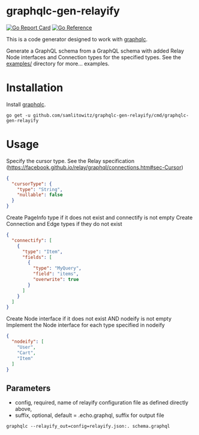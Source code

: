 # graphqlc-gen-relayify
[![Go Report Card](https://goreportcard.com/badge/github.com/samlitowitz/graphqlc)](https://goreportcard.com/report/github.com/samlitowitz/graphqlc)
[![Go Reference](https://pkg.go.dev/badge/samlitowitz/graphqlc-gen-relayify.svg)](https://pkg.go.dev/samlitowitz/graphqlc-gen-relayify)

This is a code generator designed to work with [graphqlc](https://github.com/samlitowitz/graphqlc).

Generate a GraphQL schema from a GraphQL schema with added Relay Node interfaces and Connection types for the specified types.
See the [examples/](examples/) directory for more... examples.

# Installation
Install [graphqlc](https://github.com/samlitowitz/graphqlc).

`go get -u github.com/samlitowitz/graphqlc-gen-relayify/cmd/graphqlc-gen-relayify`

# Usage
Specify the cursor type.
See the Relay specification (https://facebook.github.io/relay/graphql/connections.htm#sec-Cursor)
```json
{
  "cursorType": {
    "type": "String",
    "nullable": false
  }
}
```

Create PageInfo type if it does not exist and connectify is not empty
Create <TYPE>Connection and <TYPE>Edge types if they do not exist
```json
{
  "connectify": [
    {
      "type": "Item",
      "fields": [
        {
          "type": "MyQuery",
          "field": "items",
          "overwrite": true
        }
      ]
    }
  ]
}
```

Create Node interface if it does not exist AND nodeify is not empty
Implement the Node interface for each type specified in nodeify
```json
{
  "nodeify": [
    "User",
    "Cart",
    "Item"
  ]
}
```

## Parameters
  * config, required, name of relayify configuration file as defined directly above,
  * suffix, optional, default = .echo.graphql, suffix for output file

`graphqlc --relayify_out=config=relayify.json:. schema.graphql`
  